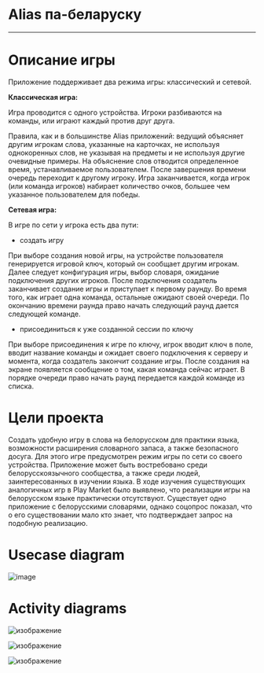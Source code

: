 # Alias па-беларуску
---

# Описание игры
Приложение поддерживает два режима игры: классический и сетевой.

**Классическая игра:** 

Игра проводится с одного устройства. Игроки разбиваются на команды, или играют каждый против друг друга.

Правила, как и в большинстве Alias приложений: ведущий объясняет другим игрокам слова, указанные на карточках, не используя однокоренных слов, не указывая на предметы и не используя другие очевидные примеры. На объяснение слов отводится определенное время, устанавливаемое пользователем. После завершения времени очередь переходит к другому игроку. Игра заканчивается, когда игрок (или команда игроков) набирает количество очков, большее чем указанное пользователем для победы.

**Сетевая игра:**

В игре по сети у игрока есть два пути: 
 - создать игру

При выборе создания новой игры, на устройстве пользователя генерируется игровой ключ, который он сообщает другим игрокам. Далее следует конфигурация игры, выбор словаря, ожидание подключения других игроков. После подключения создатель заканчивает создание игры и приступает к первому раунду. Во время того, как играет одна команда, остальные ожидают своей очереди. По окончанию времени раунда право начать следующий раунд дается следующей команде. 
 - присоединиться к уже созданной сессии по ключу

При выборе присоединения к игре по ключу, игрок вводит ключ в поле, вводит название команды и ожидает своего подключения к серверу и момента, когда создатель закончит создание игры. После создания на экране появляется сообщение о том, какая команда сейчас играет. В порядке очереди право начать раунд передается каждой команде из списка.

# Цели проекта
Создать удобную игру в слова на белорусском для практики языка, возможности расширения словарного запаса, а также безопасного досуга. Для этого игре предусмотрен режим игры по сети со своего устройства. Приложение может быть востребовано среди белорусскоязычного сообщества, а также среди людей, заинтересованных в изучении языка.
В ходе изучения существующих аналогичных игр в Play Market было выявлено, что реализации игры на белорусском языке практически отсутствуют. Существует одно приложение с белорусскими словарями, однако соцопрос показал, что о его существовании мало кто знает, что подтверждает запрос на подобную реализацию.

# Usecase diagram
![image](https://user-images.githubusercontent.com/43139654/140605600-2b3a4864-4a8b-4664-bab8-89f664db79af.png)

# Activity diagrams
![изображение](https://user-images.githubusercontent.com/58611218/142774459-bbd221a6-7438-451b-af64-3c8db97a39a3.png)

![изображение](https://user-images.githubusercontent.com/58611218/142774465-887a8ad3-0673-48c4-9734-df99ab200f11.png)

![изображение](https://user-images.githubusercontent.com/58611218/142774472-128014af-1d2e-421e-8409-2707409b5fe0.png)




